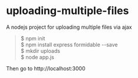 # uploading-multiple-files
A nodejs project for uploading multiple files via ajax 

> $ npm init   
> $ npm install express formidable --save   
> $ mkdir uploads   
> $ node app.js   

Then go to http://localhost:3000
